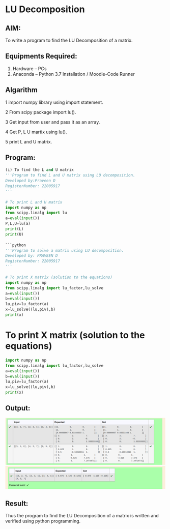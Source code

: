 # LU Decomposition 

## AIM:
To write a program to find the LU Decomposition of a matrix.

## Equipments Required:
1. Hardware – PCs
2. Anaconda – Python 3.7 Installation / Moodle-Code Runner

## Algarithm

1 import numpy library using import statement.

2 From scipy package import lu().

3 Get input from user and pass it as an array.

4 Get P, L U martix using lu().

5 print L and U matrix.


## Program:
```python
(i) To find the L and U matrix
'''Program to find L and U matrix using LU decomposition.
Developed by:Praveen D
RegisterNumber: 22005917
'''

# To print L and U matrix
import numpy as np
from scipy.linalg import lu
a=eval(input())
P,L,U=lu(a)
print(L)
print(U)

```python
'''Program to solve a matrix using LU decomposition.
Developed by: PRAVEEN D
RegisterNumber: 22005917
'''

# To print X matrix (solution to the equations)
import numpy as np
from scipy.linalg import lu_factor,lu_solve
a=eval(input())
b=eval(input())
lu,piv=lu_factor(a)
x=lu_solve((lu,piv),b)
print(x)
```

# To print X matrix (solution to the equations)
```python
import numpy as np
from scipy.linalg import lu_factor,lu_solve
a=eval(input())
b=eval(input())
lu,piv=lu_factor(a)
x=lu_solve((lu,piv),b)
print(x)
```
## Output:
![lu decomposition](output7.png)
![lu decomposition](output8.png)


## Result:
Thus the program to find the LU Decomposition of a matrix is written and verified using python programming.


